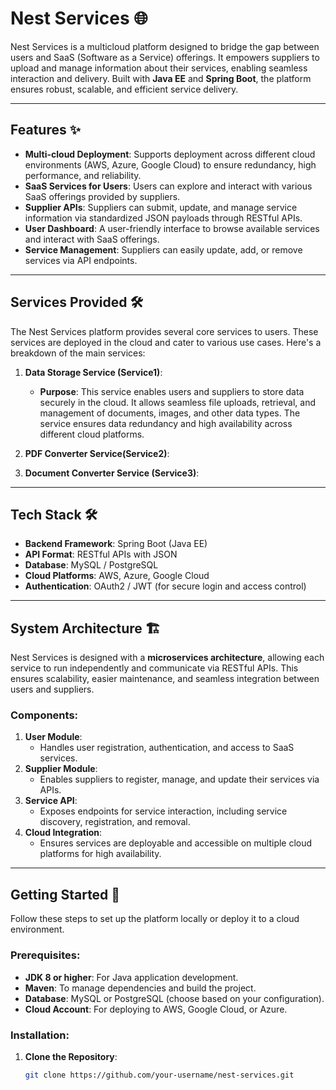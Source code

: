 # Nest Services 🌐

Nest Services is a multicloud platform designed to bridge the gap between users and SaaS (Software as a Service) offerings. It empowers suppliers to upload and manage information about their services, enabling seamless interaction and delivery. Built with **Java EE** and **Spring Boot**, the platform ensures robust, scalable, and efficient service delivery.

---

## Features ✨

- **Multi-cloud Deployment**: Supports deployment across different cloud environments (AWS, Azure, Google Cloud) to ensure redundancy, high performance, and reliability.
- **SaaS Services for Users**: Users can explore and interact with various SaaS offerings provided by suppliers.
- **Supplier APIs**: Suppliers can submit, update, and manage service information via standardized JSON payloads through RESTful APIs.
- **User Dashboard**: A user-friendly interface to browse available services and interact with SaaS offerings.
- **Service Management**: Suppliers can easily update, add, or remove services via API endpoints.

---

## Services Provided 🛠️

The Nest Services platform provides several core services to users. These services are deployed in the cloud and cater to various use cases. Here's a breakdown of the main services:

1. **Data Storage Service (Service1)**:  
   - **Purpose**: This service enables users and suppliers to store data securely in the cloud. It allows seamless file uploads, retrieval, and management of documents, images, and other data types. The service ensures data redundancy and high availability across different cloud platforms.
   

2. **PDF Converter Service(Service2)**:  
   
     

3. **Document Converter Service (Service3)**:  



---

## Tech Stack 🛠️

- **Backend Framework**: Spring Boot (Java EE)
- **API Format**: RESTful APIs with JSON
- **Database**: MySQL / PostgreSQL 
- **Cloud Platforms**: AWS, Azure, Google Cloud
- **Authentication**: OAuth2 / JWT (for secure login and access control)

---

## System Architecture 🏗️

Nest Services is designed with a **microservices architecture**, allowing each service to run independently and communicate via RESTful APIs. This ensures scalability, easier maintenance, and seamless integration between users and suppliers.

### Components:

1. **User Module**:  
   - Handles user registration, authentication, and access to SaaS services.
2. **Supplier Module**:  
   - Enables suppliers to register, manage, and update their services via APIs.
3. **Service API**:  
   - Exposes endpoints for service interaction, including service discovery, registration, and removal.
4. **Cloud Integration**:  
   - Ensures services are deployable and accessible on multiple cloud platforms for high availability.

---

## Getting Started 🚀

Follow these steps to set up the platform locally or deploy it to a cloud environment.

### Prerequisites:

- **JDK 8 or higher**: For Java application development.
- **Maven**: To manage dependencies and build the project.
- **Database**: MySQL or PostgreSQL (choose based on your configuration).
- **Cloud Account**: For deploying to AWS, Google Cloud, or Azure.

### Installation:

1. **Clone the Repository**:
   ```bash
   git clone https://github.com/your-username/nest-services.git
